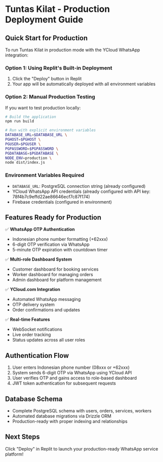 # Tuntas Kilat - Production Deployment Guide

## Quick Start for Production

To run Tuntas Kilat in production mode with the YCloud WhatsApp integration:

### Option 1: Using Replit's Built-in Deployment
1. Click the "Deploy" button in Replit
2. Your app will be automatically deployed with all environment variables

### Option 2: Manual Production Testing
If you want to test production locally:

```bash
# Build the application
npm run build

# Run with explicit environment variables
DATABASE_URL=$DATABASE_URL \
PGHOST=$PGHOST \
PGUSER=$PGUSER \
PGPASSWORD=$PGPASSWORD \
PGDATABASE=$PGDATABASE \
NODE_ENV=production \
node dist/index.js
```

### Environment Variables Required
- `DATABASE_URL`: PostgreSQL connection string (already configured)
- YCloud WhatsApp API credentials (already configured with API key: 78f4b7c9effd22ae86646ecf7c87f174)
- Firebase credentials (configured in environment)

## Features Ready for Production

✅ **WhatsApp OTP Authentication**
- Indonesian phone number formatting (+62xxx)
- 6-digit OTP verification via WhatsApp
- 5-minute OTP expiration with countdown timer

✅ **Multi-role Dashboard System**
- Customer dashboard for booking services
- Worker dashboard for managing orders
- Admin dashboard for platform management

✅ **YCloud.com Integration**
- Automated WhatsApp messaging
- OTP delivery system
- Order confirmations and updates

✅ **Real-time Features**
- WebSocket notifications
- Live order tracking
- Status updates across all user roles

## Authentication Flow
1. User enters Indonesian phone number (08xxx or +62xxx)
2. System sends 6-digit OTP via WhatsApp using YCloud API
3. User verifies OTP and gains access to role-based dashboard
4. JWT token authentication for subsequent requests

## Database Schema
- Complete PostgreSQL schema with users, orders, services, workers
- Automated database migrations via Drizzle ORM
- Production-ready with proper indexing and relationships

## Next Steps
Click "Deploy" in Replit to launch your production-ready WhatsApp service platform!